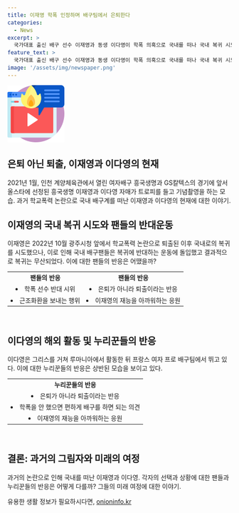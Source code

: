 ```yaml
---
title: 이재영 학폭 인정하며 배구팀에서 은퇴한다
categories:
  - News
excerpt: >
  국가대표 출신 배구 선수 이재영과 동생 이다영이 학폭 의혹으로 국내를 떠나 국내 복귀 시도했으나 반대 운동으로 결국 무산됐다. 이재영은 팬들에게 좋은 모습을 기억해 달라는 다짐을 하며 선수생활을 정리할 것으로 보인다. 반면 동생 이다영은 해외에서 활동 중이다. 누리꾼들은 이재영의 의혹에 냉담한 반응을 보이며 그의 재능을 아쉬워하는 소수의 반응도 있었다.
feature_text: >
  국가대표 출신 배구 선수 이재영과 동생 이다영이 학폭 의혹으로 국내를 떠나 국내 복귀 시도했으나 반대 운동으로 결국 무산됐다. 이재영은 팬들에게 좋은 모습을 기억해 달라는 다짐을 하며 선수생활을 정리할 것으로 보인다. 반면 동생 이다영은 해외에서 활동 중이다. 누리꾼들은 이재영의 의혹에 냉담한 반응을 보이며 그의 재능을 아쉬워하는 소수의 반응도 있었다.
image: '/assets/img/newspaper.png'
---
```


<p><img src="/assets/img/news.png" alt="rentncar 속보" /></p>

<h2 data-ke-size="size26">은퇴 아닌 퇴출, 이재영과 이다영의 현재</h2>

<p data-ke-size="size16">2021년 1월, 인천 계양체육관에서 열린 여자배구 흥국생명과 GS칼텍스의 경기에 앞서 올스타에 선정된 흥국생명 이재영과 이다영 자매가 트로피를 들고 기념촬영을 하는 모습. 과거 학교폭력 논란으로 국내 배구계를 떠난 이재영과 이다영의 현재에 대한 이야기.</p>

<h2 data-ke-size="size24">이재영의 국내 복귀 시도와 팬들의 반대운동</h2>

<p data-ke-size="size16">이재영은 2022년 10월 광주시청 앞에서 학교폭력 논란으로 퇴출된 이후 국내로의 복귀를 시도했으나, 이로 인해 국내 배구팬들은 복귀에 반대하는 운동에 돌입했고 결과적으로 복귀는 무산되었다. 이에 대한 팬들의 반응은 어땠을까?</p>

<table>
  <tr>
    <td style="text-align: center; height: 17px;"><b>팬들의 반응</b></td>
    <td style="text-align: center; height: 17px;"><b>팬들의 반응</b></td>
  </tr>
  <tr>
    <td style="text-align: center; height: 17px;"><li>학폭 선수 반대 시위</li></td>
    <td style="text-align: center; height: 17px;"><li>은퇴가 아니라 퇴출이라는 반응</li></td>
  </tr>
  <tr>
    <td style="text-align: center; height: 17px;"><li>근조화환을 보내는 행위</li></td>
    <td style="text-align: center; height: 17px;"><li>이재영의 재능을 아까워하는 응원</li></td>
  </tr>
</table>

<p data-ke-size="size16">&nbsp;</p>

<h2 data-ke-size="size24">이다영의 해외 활동 및 누리꾼들의 반응</h2>

<p data-ke-size="size16">이다영은 그리스를 거쳐 루마니아에서 활동한 뒤 프랑스 여자 프로 배구팀에서 뛰고 있다. 이에 대한 누리꾼들의 반응은 상반된 모습을 보이고 있다.</p>

<table>
  <tr>
    <td style="text-align: center; height: 17px;"><b>누리꾼들의 반응</b></td>
  </tr>
  <tr>
    <td style="text-align: center; height: 17px;"><li>은퇴가 아니라 퇴출이라는 반응</li></td>
  </tr>
  <tr>
    <td style="text-align: center; height: 17px;"><li>학폭을 안 했으면 편하게 배구를 하면 되는 의견</li></td>
  </tr>
  <tr>
    <td style="text-align: center; height: 17px;"><li>이재영의 재능을 아까워하는 응원</li></td>
  </tr>
</table>

<p data-ke-size="size16">&nbsp;</p>

<h2 data-ke-size="size24">결론: 과거의 그림자와 미래의 여정</h2>

<p data-ke-size="size16">과거의 논란으로 인해 국내를 떠난 이재영과 이다영. 각자의 선택과 상황에 대한 팬들과 누리꾼들의 반응은 어떻게 다를까? 그들의 미래 여정에 대한 이야기.</p>
유용한 생활 정보가 필요하시다면, <a href="https://onioninfo.kr" rel="dofollow">onioninfo.kr</a>



